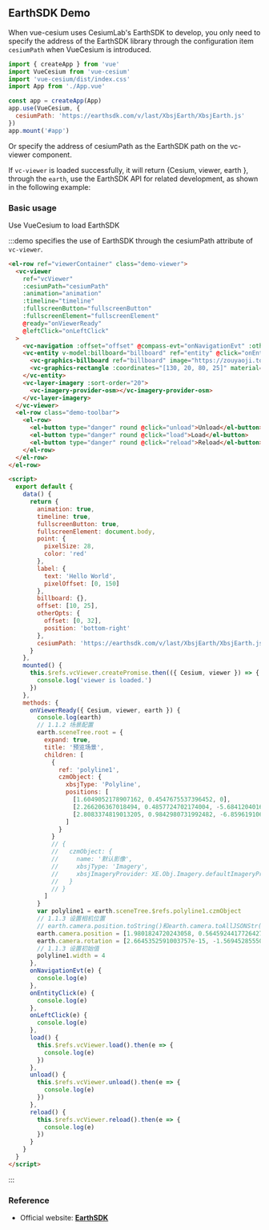 ## EarthSDK Demo

When vue-cesium uses CesiumLab's EarthSDK to develop, you only need to specify the address of the EarthSDK library through the configuration item `cesiumPath` when VueCesium is introduced.

```javascript
import { createApp } from 'vue'
import VueCesium from 'vue-cesium'
import 'vue-cesium/dist/index.css'
import App from './App.vue'

const app = createApp(App)
app.use(VueCesium, {
  cesiumPath: 'https://earthsdk.com/v/last/XbsjEarth/XbsjEarth.js'
})
app.mount('#app')
```

Or specify the address of cesiumPath as the EarthSDK path on the vc-viewer component.

If `vc-viewer` is loaded successfully, it will return {Cesium, viewer, earth }, through the `earth`, use the EarthSDK API for related development, as shown in the following example:

### Basic usage

Use VueCesium to load EarthSDK

:::demo specifies the use of EarthSDK through the cesiumPath attribute of `vc-viewer`.

```html
<el-row ref="viewerContainer" class="demo-viewer">
  <vc-viewer
    ref="vcViewer"
    :cesiumPath="cesiumPath"
    :animation="animation"
    :timeline="timeline"
    :fullscreenButton="fullscreenButton"
    :fullscreenElement="fullscreenElement"
    @ready="onViewerReady"
    @leftClick="onLeftClick"
  >
    <vc-navigation :offset="offset" @compass-evt="onNavigationEvt" :otherOpts="otherOpts" @zoom-evt="onNavigationEvt"></vc-navigation>
    <vc-entity v-model:billboard="billboard" ref="entity" @click="onEntityClick" :position="{lng: 108, lat: 32}" :point="point" :label="label">
      <vc-graphics-billboard ref="billboard" image="https://zouyaoji.top/vue-cesium/favicon.png"></vc-graphics-billboard>
      <vc-graphics-rectangle :coordinates="[130, 20, 80, 25]" material="green"></vc-graphics-rectangle>
    </vc-entity>
    <vc-layer-imagery :sort-order="20">
      <vc-imagery-provider-osm></vc-imagery-provider-osm>
    </vc-layer-imagery>
  </vc-viewer>
  <el-row class="demo-toolbar">
    <el-row>
      <el-button type="danger" round @click="unload">Unload</el-button>
      <el-button type="danger" round @click="load">Load</el-button>
      <el-button type="danger" round @click="reload">Reload</el-button>
    </el-row>
  </el-row>
</el-row>

<script>
  export default {
    data() {
      return {
        animation: true,
        timeline: true,
        fullscreenButton: true,
        fullscreenElement: document.body,
        point: {
          pixelSize: 28,
          color: 'red'
        },
        label: {
          text: 'Hello World',
          pixelOffset: [0, 150]
        },
        billboard: {},
        offset: [10, 25],
        otherOpts: {
          offset: [0, 32],
          position: 'bottom-right'
        },
        cesiumPath: 'https://earthsdk.com/v/last/XbsjEarth/XbsjEarth.js'
      }
    },
    mounted() {
      this.$refs.vcViewer.createPromise.then(({ Cesium, viewer }) => {
        console.log('viewer is loaded.')
      })
    },
    methods: {
      onViewerReady({ Cesium, viewer, earth }) {
        console.log(earth)
        // 1.1.2 场景配置
        earth.sceneTree.root = {
          expand: true,
          title: '预览场景',
          children: [
            {
              ref: 'polyline1',
              czmObject: {
                xbsjType: 'Polyline',
                positions: [
                  [1.6049052178907162, 0.4547675537396452, 0],
                  [2.266206367018494, 0.4857724702174004, -5.6841204016160695e-9],
                  [2.8083374819013205, 0.9842980731992482, -6.859619106471648e-9]
                ]
              }
            }
            // {
            //   czmObject: {
            //     name: '默认影像',
            //     xbsjType: 'Imagery',
            //     xbsjImageryProvider: XE.Obj.Imagery.defaultImageryProviderConfig
            //   }
            // }
          ]
        }
        var polyline1 = earth.sceneTree.$refs.polyline1.czmObject
        // 1.1.3 设置相机位置
        // earth.camera.position.toString()和earth.camera.toAllJSONStr()这两个方法可获取相机位置
        earth.camera.position = [1.9801824720243058, 0.5645924417726427, 8556103.623693792]
        earth.camera.rotation = [2.6645352591003757e-15, -1.5694528555019995, 0]
        // 1.1.3 设置初始值
        polyline1.width = 4
      },
      onNavigationEvt(e) {
        console.log(e)
      },
      onEntityClick(e) {
        console.log(e)
      },
      onLeftClick(e) {
        console.log(e)
      },
      load() {
        this.$refs.vcViewer.load().then(e => {
          console.log(e)
        })
      },
      unload() {
        this.$refs.vcViewer.unload().then(e => {
          console.log(e)
        })
      },
      reload() {
        this.$refs.vcViewer.reload().then(e => {
          console.log(e)
        })
      }
    }
  }
</script>
```

:::

### Reference

- Official website: **[EarthSDK](https://www.earthsdk.com/)**
